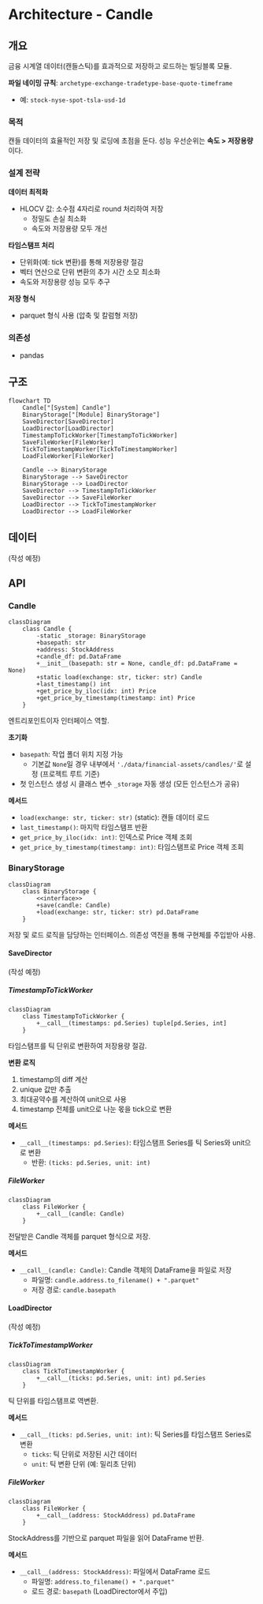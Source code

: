 # Architecture - Candle

## 개요

금융 시계열 데이터(캔들스틱)를 효과적으로 저장하고 로드하는 빌딩블록 모듈.

**파일 네이밍 규칙**: `archetype-exchange-tradetype-base-quote-timeframe`
- 예: `stock-nyse-spot-tsla-usd-1d`

### 목적

캔들 데이터의 효율적인 저장 및 로딩에 초점을 둔다. 성능 우선순위는 **속도 > 저장용량**이다.

### 설계 전략

**데이터 최적화**
- HLOCV 값: 소수점 4자리로 round 처리하여 저장
  - 정밀도 손실 최소화
  - 속도와 저장용량 모두 개선

**타임스탬프 처리**
- 단위화(예: tick 변환)를 통해 저장용량 절감
- 벡터 연산으로 단위 변환의 추가 시간 소모 최소화
- 속도와 저장용량 성능 모두 추구

**저장 형식**
- parquet 형식 사용 (압축 및 칼럼형 저장)

### 의존성

- pandas

## 구조

```mermaid
flowchart TD
    Candle["[System] Candle"]
    BinaryStorage["[Module] BinaryStorage"]
    SaveDirector[SaveDirector]
    LoadDirector[LoadDirector]
    TimestampToTickWorker[TimestampToTickWorker]
    SaveFileWorker[FileWorker]
    TickToTimestampWorker[TickToTimestampWorker]
    LoadFileWorker[FileWorker]

    Candle --> BinaryStorage
    BinaryStorage --> SaveDirector
    BinaryStorage --> LoadDirector
    SaveDirector --> TimestampToTickWorker
    SaveDirector --> SaveFileWorker
    LoadDirector --> TickToTimestampWorker
    LoadDirector --> LoadFileWorker
```

## 데이터

(작성 예정)

## API

### Candle

```mermaid
classDiagram
    class Candle {
        -static _storage: BinaryStorage
        +basepath: str
        +address: StockAddress
        +candle_df: pd.DataFrame
        +__init__(basepath: str = None, candle_df: pd.DataFrame = None)
        +static load(exchange: str, ticker: str) Candle
        +last_timestamp() int
        +get_price_by_iloc(idx: int) Price
        +get_price_by_timestamp(timestamp: int) Price
    }
```

엔트리포인트이자 인터페이스 역할.

**초기화**
- `basepath`: 작업 폴더 위치 지정 가능
  - 기본값 `None`일 경우 내부에서 `'./data/financial-assets/candles/'`로 설정 (프로젝트 루트 기준)
- 첫 인스턴스 생성 시 클래스 변수 `_storage` 자동 생성 (모든 인스턴스가 공유)

**메서드**
- `load(exchange: str, ticker: str)` (static): 캔들 데이터 로드
- `last_timestamp()`: 마지막 타임스탬프 반환
- `get_price_by_iloc(idx: int)`: 인덱스로 Price 객체 조회
- `get_price_by_timestamp(timestamp: int)`: 타임스탬프로 Price 객체 조회

### BinaryStorage

```mermaid
classDiagram
    class BinaryStorage {
        <<interface>>
        +save(candle: Candle)
        +load(exchange: str, ticker: str) pd.DataFrame
    }
```

저장 및 로드 로직을 담당하는 인터페이스. 의존성 역전을 통해 구현체를 주입받아 사용.

#### SaveDirector

(작성 예정)

##### TimestampToTickWorker

```mermaid
classDiagram
    class TimestampToTickWorker {
        +__call__(timestamps: pd.Series) tuple[pd.Series, int]
    }
```

타임스탬프를 틱 단위로 변환하여 저장용량 절감.

**변환 로직**
1. timestamp의 diff 계산
2. unique 값만 추출
3. 최대공약수를 계산하여 unit으로 사용
4. timestamp 전체를 unit으로 나눈 몫을 tick으로 변환

**메서드**
- `__call__(timestamps: pd.Series)`: 타임스탬프 Series를 틱 Series와 unit으로 변환
  - 반환: `(ticks: pd.Series, unit: int)`

##### FileWorker

```mermaid
classDiagram
    class FileWorker {
        +__call__(candle: Candle)
    }
```

전달받은 Candle 객체를 parquet 형식으로 저장.

**메서드**
- `__call__(candle: Candle)`: Candle 객체의 DataFrame을 파일로 저장
  - 파일명: `candle.address.to_filename() + ".parquet"`
  - 저장 경로: `candle.basepath`

#### LoadDirector

(작성 예정)

##### TickToTimestampWorker

```mermaid
classDiagram
    class TickToTimestampWorker {
        +__call__(ticks: pd.Series, unit: int) pd.Series
    }
```

틱 단위를 타임스탬프로 역변환.

**메서드**
- `__call__(ticks: pd.Series, unit: int)`: 틱 Series를 타임스탬프 Series로 변환
  - `ticks`: 틱 단위로 저장된 시간 데이터
  - `unit`: 틱 변환 단위 (예: 밀리초 단위)

##### FileWorker

```mermaid
classDiagram
    class FileWorker {
        +__call__(address: StockAddress) pd.DataFrame
    }
```

StockAddress를 기반으로 parquet 파일을 읽어 DataFrame 반환.

**메서드**
- `__call__(address: StockAddress)`: 파일에서 DataFrame 로드
  - 파일명: `address.to_filename() + ".parquet"`
  - 로드 경로: `basepath` (LoadDirector에서 주입)

